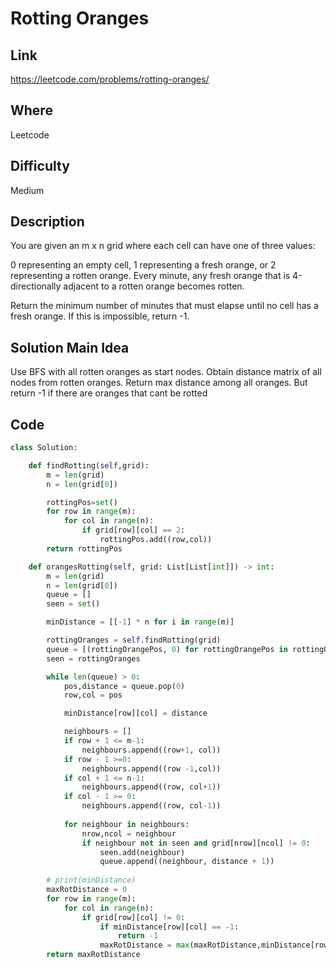 # Rotting Oranges

## Link

https://leetcode.com/problems/rotting-oranges/

## Where

Leetcode

## Difficulty

Medium

## Description

You are given an m x n grid where each cell can have one of three values:

0 representing an empty cell,
1 representing a fresh orange, or
2 representing a rotten orange.
Every minute, any fresh orange that is 4-directionally adjacent to a rotten orange becomes rotten.

Return the minimum number of minutes that must elapse until no cell has a fresh orange. If this is impossible, return -1.

## Solution Main Idea

Use BFS with all rotten oranges as start nodes. Obtain distance matrix of all nodes from rotten oranges. Return max distance among all oranges. But return -1 if there are oranges that cant be rotted


## Code

```python
class Solution:

    def findRotting(self,grid):
        m = len(grid)
        n = len(grid[0])

        rottingPos=set()
        for row in range(m):
            for col in range(n):
                if grid[row][col] == 2:
                    rottingPos.add((row,col))
        return rottingPos

    def orangesRotting(self, grid: List[List[int]]) -> int:
        m = len(grid)
        n = len(grid[0])
        queue = []
        seen = set()

        minDistance = [[-1] * n for i in range(m)] 

        rottingOranges = self.findRotting(grid)
        queue = [(rottingOrangePos, 0) for rottingOrangePos in rottingOranges]
        seen = rottingOranges

        while len(queue) > 0:
            pos,distance = queue.pop(0)
            row,col = pos

            minDistance[row][col] = distance

            neighbours = []
            if row + 1 <= m-1:
                neighbours.append((row+1, col))
            if row - 1 >=0:
                neighbours.append((row -1,col))
            if col + 1 <= n-1:
                neighbours.append((row, col+1))
            if col - 1 >= 0:
                neighbours.append((row, col-1))
            
            for neighbour in neighbours:
                nrow,ncol = neighbour
                if neighbour not in seen and grid[nrow][ncol] != 0:
                    seen.add(neighbour)
                    queue.append((neighbour, distance + 1))
        
        # print(minDistance)
        maxRotDistance = 0
        for row in range(m):
            for col in range(n):
                if grid[row][col] != 0:
                    if minDistance[row][col] == -1:
                        return -1
                    maxRotDistance = max(maxRotDistance,minDistance[row][col])
        return maxRotDistance

            
            

```
